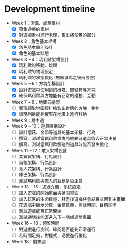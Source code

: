 # Development timeline
- Week 1：準備、處理素材
  - [x] 蒐集遊戲的素材
  - [x] 對遊戲素材進行處理，取出將使用的部分
- Week 2：角色基本架構
  - [x] 角色基本類別設計
  - [x] 角色的基本狀態
- Week 3 ~ 4：瑪利歐架構設計
  - [x] 瑪利歐的移動、跳躍
  - [x] 瑪利歐的物理設定
  - [x] 瑪利歐的狀態變化 (無敵模式之後再考慮)
- Week 5 ~ 6：方塊架構設計
  - [x] 設計遊戲中使用到的磚塊、問號箱等方塊
  - [x] 確保瑪利歐與方塊能有正常的碰撞、互動
- Week 7 ~ 8：地圖的繪製
  - [ ] 實現讀取地圖資料繪製出對應的方塊、物件
  - [x] 讓瑪利歐能夠實際在地圖上進行移動
- Week 9：期中週
- Week 9 ~ 10：道具架構設計
  - [ ] 設計蘑菇、金幣等道具的基本架構、行為
  - [ ] 撰寫、測試當瑪利歐跳向問號箱時道具能否正常出現
  - [ ] 撰寫、測試當瑪利歐觸碰到道具時能否發生變化
- Week 11 ~ 12：敵人架構設計
  - [ ] 栗寶寶架構、行為設計
  - [ ] 烏龜架構、行為設計
  - [ ] 食人花架構、行為設計
  - [ ] 庫巴架構、行為設計
  - [ ] 測試瑪利歐與敵人的互動是否正常
- Week 13 ~ 15：遊戲介面、系統設定
  - [ ] 加入遊戲的開始畫面與通關畫面
  - [ ] 加入玩家的生命數量，耗盡後遊戲將會結束並回到主畫面
  - [ ] 在遊戲中顯示分數、金幣數量、剩餘時間、目前關卡
  - [ ] 測試遊戲能否正常開始
  - [ ] 測試通關後能否進入下一關或通關畫面
- Week 16 ~ 18：預留時間
  - [ ] 對遊戲進行測試、確認是否能夠正常運行
  - [ ] 若時間足夠，對程式、遊戲進行優化
- Week 18：期末週